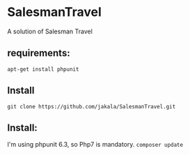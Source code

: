 # SalesmanTravel
A solution of Salesman Travel
## requirements:
`apt-get install phpunit`
## Install
`git clone https://github.com/jakala/SalesmanTravel.git`

## Install:
I'm using phpunit 6.3, so Php7 is mandatory.
`composer update`






